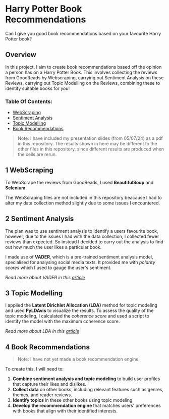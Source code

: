 # Harry Potter Book Recommendations
 Can I give you good book recommendations based on your favourite Harry Potter book?
 
 ## Overview
 In this project, I aim to create book recommendations based off the opinion a person has on a Harry Potter Book. This involves collecting the reviews from GoodReads by Webscraping, carrying out Sentiment Analysis on these Reviews, carrying out Topic Modelling on the Reviews, combining these to identify suitable books for you!
 
 
### Table Of Contents:
* [WebScraping](#1)
* [Sentiment Analysis](#2)
* [Topic Modelling](#3)
* [Book Recommendations](#4)

> Note: I have included my presentation slides (from 05/07/24) as a pdf in this repository. The results shown in here may be different to the other files in this repository, since different results are produced when the cells are rerun.

## **1** WebScraping <a class="anchor" id="1"></a>
To WebScrape the reviews from GoodReads, I used **BeautifulSoup** and **Selenium**. 

The WebScraping files are not included in this repository beacause I had to alter my data collection method slightly due to some issues I encountered. 

## **2** Sentiment Analysis <a class="anchor" id="2"></a>
The plan was to use sentiment analysis to identify a users favourite book, however, due to the issues I had with the data collection, I collected fewer reviews than expected. So instead I decided to carry out the analysis to find out how much the user likes a particular book. 

I made use of **VADER**, which is a pre-trained sentiment analysis model, specialised for analysing social media texts. It provided me with _polarity scores_ which I used to gauge the user's sentiment.

_Read more about VADER in this [article](https://medium.com/@rslavanyageetha/vader-a-comprehensive-guide-to-sentiment-analysis-in-python-c4f1868b0d2e)_

## **3** Topic Modelling <a class="anchor" id="3"></a>
I applied the **Latent Dirichlet Allocation (LDA)** method for topic modeling and used **PyLDAvis** to visualize the results.
To assess the quality of the topic modeling, I calculated the _coherence score_ and used a script to identify the model with the maximum coherence score.

_Read more about LDA in this [article](https://towardsdatascience.com/latent-dirichlet-allocation-lda-9d1cd064ffa2)_

## **4** Book Recommendations <a class="anchor" id="4"></a>
> Note: I have not yet made a book recommendation engine.

To create this, I will need to:

 1. **Combine sentiment analysis and topic modeling** to build user profiles that capture their likes and dislikes.
 2. **Collect data** on other books, including relevant features such as genres, themes, and reader reviews.
 3. **Identify topics** in these other books using topic modeling.
 4. **Develop the recommendation engine** that matches users' preferences with books that align with their identified interests.
